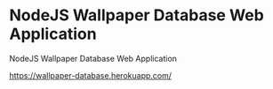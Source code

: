 # NodeJS Wallpaper Database Web Application
NodeJS Wallpaper Database Web Application


https://wallpaper-database.herokuapp.com/
